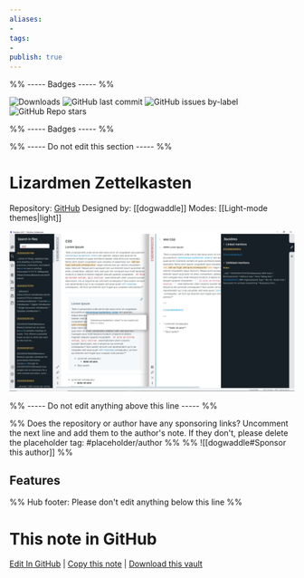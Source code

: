 ```yaml
---
aliases:
- 
tags: 
- 
publish: true
---
```


%% ----- Badges ----- %%

![Downloads](https://img.shields.io/badge/downloads-4008-573E7A?style=for-the-badge&logo=)
![GitHub last commit](https://img.shields.io/github/last-commit/dogwaddle/lizardmen-zettelkasten?color=573E7A&label=last%20update&logo=github&style=for-the-badge)
![GitHub issues by-label](https://img.shields.io/github/issues/dogwaddle/lizardmen-zettelkasten/help%20wanted?color=573E7A&logo=github&style=for-the-badge) 
![GitHub Repo stars](https://img.shields.io/github/stars/dogwaddle/lizardmen-zettelkasten?color=573E7A&logo=github&style=for-the-badge)

%% ----- Badges ----- %%

%% ----- Do not edit this section ----- %%

# Lizardmen Zettelkasten

Repository: [GitHub](https://github.com/dogwaddle/lizardmen-zettelkasten)
Designed by: [[dogwaddle]]
Modes: [[Light-mode themes|light]]



![screenshot](https://github.com/dogwaddle/lizardmen-zettelkasten/raw/main/screenshot.png)

%% ----- Do not edit anything above this line ----- %% 

%% Does the repository or author have any sponsoring links? Uncomment the next line and add them to the author's note. If they don't, please delete the placeholder tag: #placeholder/author %%
%% ![[dogwaddle#Sponsor this author]] %%


## Features



%% Hub footer: Please don't edit anything below this line %%

# This note in GitHub

<span class="git-footer">[Edit In GitHub](https://github.dev/obsidian-community/obsidian-hub/blob/main/02%20-%20Community%20Expansions/02.05%20All%20Community%20Expansions/Themes/Lizardmen%20Zettelkasten.md "git-hub-edit-note") | [Copy this note](https://raw.githubusercontent.com/obsidian-community/obsidian-hub/main/02%20-%20Community%20Expansions/02.05%20All%20Community%20Expansions/Themes/Lizardmen%20Zettelkasten.md "git-hub-copy-note") | [Download this vault](https://github.com/obsidian-community/obsidian-hub/archive/refs/heads/main.zip "git-hub-download-vault") </span>
